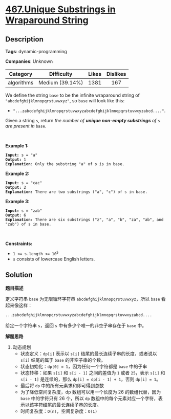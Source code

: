 # [467.Unique Substrings in Wraparound String](https://leetcode.com/problems/unique-substrings-in-wraparound-string/description/)

## Description

**Tags**: dynamic-programming

**Companies**: Unknown

|  Category  |   Difficulty    | Likes | Dislikes |
| :--------: | :-------------: | :---: | :------: |
| algorithms | Medium (39.14%) | 1381  |   167    |

<p>We define the string <code>base</code> to be the infinite wraparound string of <code>&quot;abcdefghijklmnopqrstuvwxyz&quot;</code>, so <code>base</code> will look like this:</p>
<ul>
  <li><code>&quot;...zabcdefghijklmnopqrstuvwxyzabcdefghijklmnopqrstuvwxyzabcd....&quot;</code>.</li>
</ul>
<p>Given a string <code>s</code>, return <em>the number of <strong>unique non-empty substrings</strong> of </em><code>s</code><em> are present in </em><code>base</code>.</p>
<p>&nbsp;</p>
<p><strong class="example">Example 1:</strong></p>
<pre><code><strong>Input:</strong> s = &quot;a&quot;
<strong>Output:</strong> 1
<strong>Explanation:</strong> Only the substring &quot;a&quot; of s is in base.</code></pre>
<p><strong class="example">Example 2:</strong></p>
<pre><code><strong>Input:</strong> s = &quot;cac&quot;
<strong>Output:</strong> 2
<strong>Explanation:</strong> There are two substrings (&quot;a&quot;, &quot;c&quot;) of s in base.</code></pre>
<p><strong class="example">Example 3:</strong></p>
<pre><code><strong>Input:</strong> s = &quot;zab&quot;
<strong>Output:</strong> 6
<strong>Explanation:</strong> There are six substrings (&quot;z&quot;, &quot;a&quot;, &quot;b&quot;, &quot;za&quot;, &quot;ab&quot;, and &quot;zab&quot;) of s in base.</code></pre>
<p>&nbsp;</p>
<p><strong>Constraints:</strong></p>
<ul>
  <li><code>1 &lt;= s.length &lt;= 10<sup>5</sup></code></li>
  <li><code>s</code> consists of lowercase English letters.</li>
</ul>

## Solution

**题目描述**

定义字符串 `base` 为无限循环字符串 `abcdefghijklmnopqrstuvwxyz`，所以 `base` 看起来像这样：

```txt
...zabcdefghijklmnopqrstuvwxyzabcdefghijklmnopqrstuvwxyzabcd....
```

给定一个字符串 `s`，返回 `s` 中有多少个唯一的非空子串存在于 `base` 中。

**解题思路**

1. 动态规划
   - 状态定义：`dp[i]` 表示以 `s[i]` 结尾的最长连续子串的长度，或者说以 `s[i]` 结尾的属于 `base` 的非空子串的个数。
   - 状态初始化：`dp[0] = 1`，因为任何一个字符都是 `base` 中的子串
   - 状态转移：如果 `s[i]` 和 `s[i - 1]` 之间的差值为 `1` 或者 `25`，表示 `s[i]` 和 `s[i - 1]` 是连续的，那么 `dp[i] = dp[i - 1] + 1`，否则 `dp[i] = 1`。
   - 最后将 `dp` 中的所有元素求和即可得到总数
   - 为了降低空间复杂度，dp 数组可以用一个长度为 26 的数组代替，因为 `base` 中的字符只有 26 个，所以 `dp` 数组中的每个元素对应一个字符，表示以该字符结尾的最长连续子串的长度。
   - 时间复杂度：`O(n)`，空间复杂度：`O(1)`
